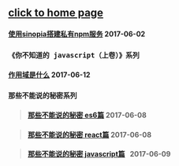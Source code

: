 ## [click to home page](https://jindada.github.io/blog)


#### [使用sinopia搭建私有npm服务](https://github.com/jindada/blog/issues/1)   2017-06-02

### `《你不知道的 javascript（上卷）》系列`
#### [作用域是什么](https://github.com/jindada/blog/issues/4)   2017-06-12

### `那些不能说的秘密系列`

> #### [那些不能说的秘密 es6篇](https://github.com/jindada/blog/issues/2)   2017-06-08

> #### [那些不能说的秘密 react篇](https://github.com/jindada/blog/issues/3)   2017-06-08

> #### [那些不能说的秘密 javascript篇](https://github.com/jindada/blog/issues/3)   2017-06-09

